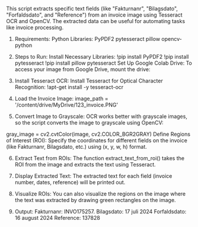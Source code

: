 This script extracts specific text fields (like "Fakturnanr", "Bilagsdato", "Forfaldsdato", and "Reference")
from an invoice image using Tesseract OCR and OpenCV. 
The extracted data can be useful for automating tasks like invoice processing.

1) Requirements:
Python Libraries:
PyPDF2
pytesseract
pillow
opencv-python

2) Steps to Run:
Install Necessary Libraries:
!pip install PyPDF2
!pip install pytesseract
!pip install pillow pytesseract
Set Up Google Colab Drive: To access your image from Google Drive, mount the drive:


3) Install Tesseract OCR: Install Tesseract for Optical Character Recognition:
!apt-get install -y tesseract-ocr

4) Load the Invoice Image:
image_path = '/content/drive/MyDrive/123_invoice.PNG'

5) Convert Image to Grayscale:
OCR works better with grayscale images, so the script converts the image to grayscale using OpenCV:

gray_image = cv2.cvtColor(image, cv2.COLOR_BGR2GRAY)
Define Regions of Interest (ROI):
Specify the coordinates for different fields on the invoice (like Fakturnanr, Bilagsdato, etc.) using (x, y, w, h) format.

6) Extract Text from ROIs:
The function extract_text_from_roi() 
takes the ROI from the image and extracts the text using Tesseract.

7) Display Extracted Text:
The extracted text for each field (invoice number, dates, reference) will be printed out.

9) Visualize ROIs:
You can also visualize the regions on the image where the text was extracted by drawing green rectangles on the image.

10) Output:
Fakturnanr: INVO175257.
Bilagsdato: 17 juli 2024
Forfaldsdato: 16 august 2024
Reference: 137828
